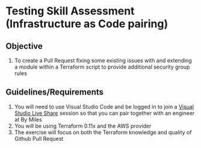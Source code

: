 # Testing Skill Assessment (Infrastructure as Code pairing)
## Objective
1. To create a Pull Request fixing some existing issues with and extending a module within a Terraform script to provide additional security group rules

## Guidelines/Requirements
1. You will need to use Visual Studio Code and be logged in to join a [Visual Studio Live Share](https://visualstudio.microsoft.com/services/live-share/) session so that you can pair together with an engineer at By Miles 
1. You will be using Terraform 0.11x and the AWS provider
1. The exercise will focus on both the Terraform knowledge and quality of Github Pull Request

